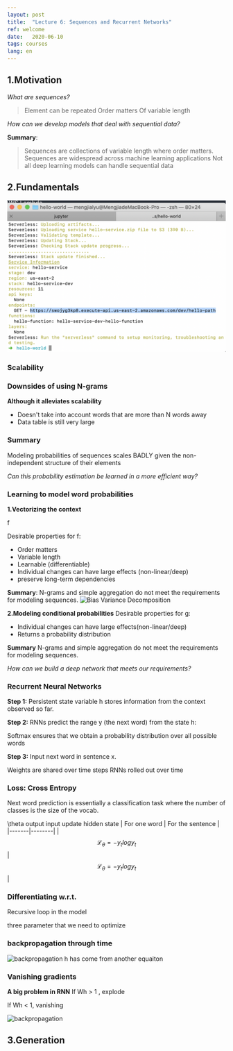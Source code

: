 ```yaml
---
layout: post
title:  "Lecture 6: Sequences and Recurrent Networks"
ref: welcome
date:   2020-06-10
tags: courses
lang: en
---
```


## 1.Motivation
_What are sequences?_
> Element can be repeated
> Order matters
> Of variable length

_How can we develop models that deal with sequential data?_

**Summary**:
> Sequences are collections of variable length where order matters.
> Sequences are widespread across machine learning applications
> Not all deep learning models can handle sequential data

## 2.Fundamentals
![Bias Variance Decomposition](/jupyternb/image/comparison-rnn.png)

### Scalability

### Downsides of using N-grams
**Although it alleviates scalability**
- Doesn't take into account words that are more than N words away
- Data table is still very large

### Summary
Modeling probabilities of sequences scales BADLY given the non-independent structure of their elements

_Can this probability estimation be learned in a more efficient way?_

### Learning to model word probabilities

**1.Vectorizing the context**

f

Desirable properties for f:
- Order matters
- Variable length
- Learnable (differentiable)
- Individual changes can have large effects (non-linear/deep)
- preserve long-term dependencies

**Summary**:
N-grams and simple aggregation do not meet the requirements for modeling sequences.
![Bias Variance Decomposition](/jupyternb/ngram-addition.png)

**2.Modeling conditional probabilities**
Desirable properties for g:
- Individual changes can have large effects(non-linear/deep)
- Returns a probability distribution

**Summary**
N-grams and simple aggregation do not meet the requirements for modeling sequences.

_How can we build a deep network that meets our requirements?_

### Recurrent Neural Networks
**Step 1:**
Persistent state variable h stores information from the context observed so far.

**Step 2:**
RNNs predict the range y (the next word) from the state h:

Softmax ensures that we obtain a probability distribution over all possible words

**Step 3:**
Input next word in sentence x.

Weights are shared over time steps
RNNs rolled out over time

### Loss: Cross Entropy
Next word prediction is essentially a classification task where the number of classes is the size of the vocab.

\theta output input update hidden state
| For one word | For the sentence | 
|-------|--------|
| $$\mathcal{L}_\theta = -y_t log y_t$$ | $$\mathcal{L}_\theta = -y_t log y_t$$ |

### Differentiating w.r.t. 
Recursive loop in the model

three parameter that we need to optimize

### backpropagation through time

![backpropagation](/jupyternb/differentiation.png)
h has come from another equaiton

### Vanishing gradients
**A big problem in RNN**
If Wh > 1 , explode

If Wh < 1, vanishing 

![backpropagation](/jupyternb/vanishing-gradients.png)
## 3.Generation